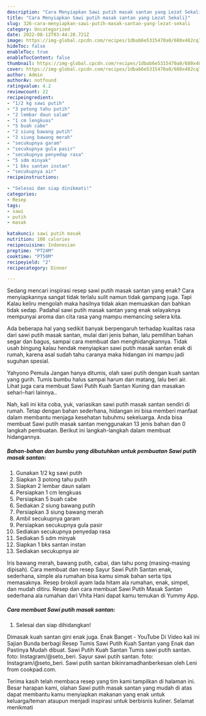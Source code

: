 ```yaml
---
description: "Cara Menyiapkan Sawi putih masak santan yang Lezat Sekali}"
title: "Cara Menyiapkan Sawi putih masak santan yang Lezat Sekali}"
slug: 326-cara-menyiapkan-sawi-putih-masak-santan-yang-lezat-sekali
category: Uncategorized
date: 2022-08-12T03:44:28.721Z
image: https://img-global.cpcdn.com/recipes/1dbab6e5315470a0/680x482cq70/sawi-putih-masak-santan-foto-resep-utama.jpg
hideToc: false
enableToc: true
enableTocContent: false
thumbnail: https://img-global.cpcdn.com/recipes/1dbab6e5315470a0/680x482cq70/sawi-putih-masak-santan-foto-resep-utama.jpg
cover: https://img-global.cpcdn.com/recipes/1dbab6e5315470a0/680x482cq70/sawi-putih-masak-santan-foto-resep-utama.jpg
author: Admin
authorAv: notfound
ratingvalue: 4.2
reviewcount: 22
recipeingredient:
- "1/2 kg sawi putih"
- "3 potong tahu putih"
- "2 lembar daun salam"
- "1 cm lengkuas"
- "5 buah cabe"
- "2 siung bawang putih"
- "3 siung bawang merah"
- "secukupnya garam"
- "secukupnya gula pasir"
- "secukupnya penyedap rasa"
- "5 sdm minyak"
- "1 bks santan instan"
- "secukupnya air"
recipeinstructions:

- "Selesai dan siap dinikmati!"
categories:
- Resep
tags:
- sawi
- putih
- masak

katakunci: sawi putih masak 
nutrition: 108 calories
recipecuisine: Indonesian
preptime: "PT24M"
cooktime: "PT50M"
recipeyield: "2"
recipecategory: Dinner

---
```



Sedang mencari inspirasi resep sawi putih masak santan yang enak? Cara menyiapkannya sangat tidak terlalu sulit namun tidak gampang juga. Tapi Kalau keliru mengolah maka hasilnya tidak akan memuaskan dan bahkan tidak sedap. Padahal sawi putih masak santan yang enak selayaknya mempunyai aroma dan cita rasa yang mampu memancing selera kita.


Ada beberapa hal yang sedikit banyak berpengaruh terhadap kualitas rasa dari sawi putih masak santan, mulai dari jenis bahan, lalu pemilihan bahan segar dan bagus, sampai cara membuat dan menghidangkannya. Tidak usah bingung kalau hendak menyiapkan sawi putih masak santan enak di rumah, karena asal sudah tahu caranya maka hidangan ini mampu jadi suguhan spesial.

Yahyono Pemula Jangan hanya ditumis, olah sawi putih dengan kuah santan yang gurih. Tumis bumbu halus sampai harum dan matang, lalu beri air. Lihat juga cara membuat Sawi Putih Kuah Santan Kuning dan masakan sehari-hari lainnya..


Nah, kali ini kita coba, yuk, variasikan sawi putih masak santan sendiri di rumah. Tetap dengan bahan sederhana, hidangan ini bisa memberi manfaat dalam membantu menjaga kesehatan tubuhmu sekeluarga. Anda bisa membuat Sawi putih masak santan menggunakan 13 jenis bahan dan 0 langkah pembuatan. Berikut ini langkah-langkah dalam membuat hidangannya.

<!--inarticleads1-->

##### Bahan-bahan dan bumbu yang dibutuhkan untuk pembuatan Sawi putih masak santan:

1. Gunakan 1/2 kg sawi putih
1. Siapkan 3 potong tahu putih
1. Siapkan 2 lembar daun salam
1. Persiapkan 1 cm lengkuas
1. Persiapkan 5 buah cabe
1. Sediakan 2 siung bawang putih
1. Persiapkan 3 siung bawang merah
1. Ambil secukupnya garam
1. Persiapkan secukupnya gula pasir
1. Sediakan secukupnya penyedap rasa
1. Sediakan 5 sdm minyak
1. Siapkan 1 bks santan instan
1. Sediakan secukupnya air


Iris bawang merah, bawang putih, cabai, dan tahu pong (masing-masing dipisah). Cara membuat dan resep Sayur Sawi Putih Santan enak, sederhana, simple ala rumahan bisa kamu simak bahan serta tips memasaknya. Resep brokoli ayam lada hitam ala rumahan, enak, simpel, dan mudah ditiru. Resep dan cara membuat Sawi Putih Masak Santan sederhana ala rumahan dari Vhita Hani dapat kamu temukan di Yummy App. 

<!--inarticleads2-->

##### Cara membuat Sawi putih masak santan:


1. Selesai dan siap dihidangkan!

Dimasak kuah santan gini enak juga. Enak Banget - YouTube Di Video kali ini Sajian Bunda berbagi Resep Tumis Sawi Putih Kuah Santan yang Enak dan Pastinya Mudah dibuat. Sawi Putih Kuah Santan Tumis sawi putih santan. foto: Instagram/@seto_beri. Sayur sawi putih santan. foto: Instagram/@seto_beri. Sawi putih santan bikinramadhanberkesan oleh Leni from cookpad.com. 

Terima kasih telah membaca resep yang tim kami tampilkan di halaman ini. Besar harapan kami, olahan Sawi putih masak santan yang mudah di atas dapat membantu kamu menyiapkan makanan yang enak untuk keluarga/teman ataupun menjadi inspirasi untuk berbisnis kuliner. Selamat menikmati
